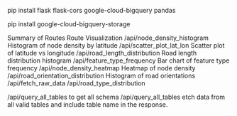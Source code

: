 pip install flask flask-cors google-cloud-bigquery pandas

pip install google-cloud-bigquery-storage


Summary of Routes
Route	                        Visualization
/api/node_density_histogram	   Histogram of node density by latitude
/api/scatter_plot_lat_lon	   Scatter plot of latitude vs longitude
/api/road_length_distribution	Road length distribution histogram
/api/feature_type_frequency	    Bar chart of feature type frequency
/api/node_density_heatmap	      Heatmap of node density
/api/road_orientation_distribution	Histogram of road orientations
/api/fetch_raw_data
/api/road_type_distribution

/api/query_all_tables to get all schema
/api/query_all_tables etch data from all valid tables and include table name in the response.